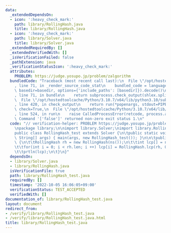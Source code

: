 ```yaml
---
data:
  _extendedDependsOn:
  - icon: ':heavy_check_mark:'
    path: library/RollingHash.java
    title: library/RollingHash.java
  - icon: ':heavy_check_mark:'
    path: library/Solver.java
    title: library/Solver.java
  _extendedRequiredBy: []
  _extendedVerifiedWith: []
  _isVerificationFailed: false
  _pathExtension: java
  _verificationStatusIcon: ':heavy_check_mark:'
  attributes:
    PROBLEM: https://judge.yosupo.jp/problem/zalgorithm
  bundledCode: "Traceback (most recent call last):\n  File \"/opt/hostedtoolcache/Python/3.10.7/x64/lib/python3.10/site-packages/onlinejudge_verify/documentation/build.py\"\
    , line 71, in _render_source_code_stat\n    bundled_code = language.bundle(stat.path,\
    \ basedir=basedir, options={'include_paths': [basedir]}).decode()\n  File \"/opt/hostedtoolcache/Python/3.10.7/x64/lib/python3.10/site-packages/onlinejudge_verify/languages/user_defined.py\"\
    , line 71, in bundle\n    return subprocess.check_output(shlex.split(command))\n\
    \  File \"/opt/hostedtoolcache/Python/3.10.7/x64/lib/python3.10/subprocess.py\"\
    , line 420, in check_output\n    return run(*popenargs, stdout=PIPE, timeout=timeout,\
    \ check=True,\n  File \"/opt/hostedtoolcache/Python/3.10.7/x64/lib/python3.10/subprocess.py\"\
    , line 524, in run\n    raise CalledProcessError(retcode, process.args,\nsubprocess.CalledProcessError:\
    \ Command '['false']' returned non-zero exit status 1.\n"
  code: "// verification-helper: PROBLEM https://judge.yosupo.jp/problem/zalgorithm\n\
    \npackage library;\n\nimport library.Solver;\nimport library.RollingHash;\n\n\
    public class RollingHash_test extends Solver {\n\tpublic static void main(final\
    \ String[] args) { main(args, new RollingHash_test()); }\n\n\tpublic void solve()\
    \ {\n\t\tRollingHash rh = new RollingHash(ns());\n\t\tint lcp[] = new int[rh.len];\n\
    \t\tfor(int i = 0; i < rh.len; i ++) lcp[i] = RollingHash.lcp(rh, 0, rh, i);\n\
    \t\tprtln(lcp);\n\t}\n}"
  dependsOn:
  - library/Solver.java
  - library/RollingHash.java
  isVerificationFile: true
  path: library/RollingHash_test.java
  requiredBy: []
  timestamp: '2022-10-05 16:06:05+09:00'
  verificationStatus: TEST_ACCEPTED
  verifiedWith: []
documentation_of: library/RollingHash_test.java
layout: document
redirect_from:
- /verify/library/RollingHash_test.java
- /verify/library/RollingHash_test.java.html
title: library/RollingHash_test.java
---
```

